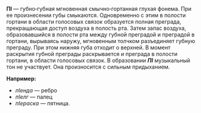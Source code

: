 **ПІ** — губно‐губная мгновенная смычно‐гортанная глухая фонема. При ее произнесении губы смыкаются. Одновременно с этим в полости гортани в области голосовых связок образуется полная преграда, прекращающая доступ воздуха в полость рта. Затем запас воздуха, образовавшийся в полости рта между губной преградой и преградой в гортани, вырываясь наружу, мгновенным толчком разъединяет губную преграду. При этом нижняя губа отходит о верхней. В момент раскрытия губной преграды раскрывается и преграда в полости гортани, в области голосовых связок. В образовании ***ПІ*** музыкальный тон не участвует. Она произносится с сильным придыханием.

**Например:**
- *пІенда* — ребро
- *пІелг* — палец
- *пІераска* — пятница.
